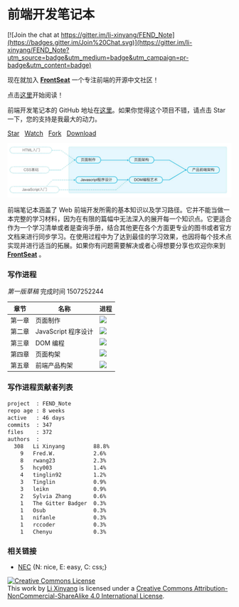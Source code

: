 # 前端开发笔记本

[![Join the chat at https://gitter.im/li-xinyang/FEND_Note](https://badges.gitter.im/Join%20Chat.svg)](https://gitter.im/li-xinyang/FEND_Note?utm_source=badge&utm_medium=badge&utm_campaign=pr-badge&utm_content=badge)

现在就加入 [**FrontSeat**](http://frontseat.io) 一个专注前端的开源中文社区！

点击[这里](https://www.gitbook.com/read/book/li-xinyang/frontend-notebook)开始阅读！

前端开发笔记本的 GitHub 地址在[这里](https://github.com/li-xinyang/FEND_Note)。如果你觉得这个项目不错，请点击 Star 一下，您的支持是我最大的动力。

<!-- Place this tag where you want the button to render. -->
<a class="github-button" href="https://github.com/li-xinyang/FEND_Note" data-style="mega" data-count-href="/li-xinyang/FEND_Note/stargazers" data-count-api="/repos/li-xinyang/FEND_Note#stargazers_count" data-count-aria-label="# stargazers on GitHub" aria-label="Star li-xinyang/FEND_Note on GitHub">Star</a>
&nbsp;&nbsp;<a class="github-button" href="https://github.com/li-xinyang/FEND_Note" data-style="mega" data-count-href="/li-xinyang/FEND_Note/watchers" data-count-api="/repos/li-xinyang/FEND_Note#subscribers_count" data-count-aria-label="# watchers on GitHub" aria-label="Watch li-xinyang/FEND_Note on GitHub">Watch</a>
&nbsp;&nbsp;<a class="github-button" href="https://github.com/li-xinyang/FEND_Note/fork" data-style="mega" data-count-href="/li-xinyang/FEND_Note/network" data-count-api="/repos/li-xinyang/FEND_Note#forks_count" data-count-aria-label="# forks on GitHub" aria-label="Fork li-xinyang/FEND_Note on GitHub">Fork</a>
&nbsp;&nbsp;<a class="github-button" href="https://github.com/li-xinyang/FEND_Note/archive/master.zip" data-style="mega" aria-label="Download li-xinyang/FEND_Note on GitHub">Download</a>

![](img/C/career-path.jpg)

前端笔记本涵盖了 Web 前端开发所需的基本知识以及学习路径。它并不能当做一本完整的学习材料，因为在有限的篇幅中无法深入的展开每一个知识点。它更适合作为一个学习清单或者是查询手册，结合其他更在各个方面更专业的图书或者官方文档来进行同步学习。在使用过程中为了达到最佳的学习效果，也因将每个技术点实现并进行适当的拓展。如果你有问题需要解决或者心得想要分享也欢迎你来到 [**FrontSeat**](http://frontseat.io) 。

### 写作进程

*第一版草稿* 完成时间 1507252244

|章节|名称|进程|
|----|----|----|
|第一章|页面制作|![](http://progressed.io/bar/100)|
|第二章|JavaScript 程序设计|![](http://progressed.io/bar/100)|
|第三章|DOM 编程|![](http://progressed.io/bar/100)|
|第四章|页面构架|![](http://progressed.io/bar/100)|
|第五章|前端产品构架|![](http://progressed.io/bar/100)|

### 写作进程贡献者列表

```
project  : FEND_Note
repo age : 8 weeks
active   : 46 days
commits  : 347
files    : 372
authors  :
  308	Li Xinyang         88.8%
    9	Fred.W.            2.6%
    8	rwang23            2.3%
    5	hcy003             1.4%
    4	tinglin92          1.2%
    3	Tinglin            0.9%
    3	leikn              0.9%
    2	Sylvia Zhang       0.6%
    1	The Gitter Badger  0.3%
    1	Osub               0.3%
    1	nifanle            0.3%
    1	rccoder            0.3%
    1	Chenyu             0.3%
```

### 相关链接

- [NEC](http://nec.netease.com/) {N: nice, E: easy, C: css;}

<a rel="license" href="http://creativecommons.org/licenses/by-nc-sa/4.0/"><img alt="Creative Commons License" style="border-width:0" src="https://i.creativecommons.org/l/by-nc-sa/4.0/80x15.png" /></a><br />This work by <a xmlns:cc="http://creativecommons.org/ns#" href="li-xinyang.com" property="cc:attributionName" rel="cc:attributionURL">Li Xinyang</a> is licensed under a <a rel="license" href="http://creativecommons.org/licenses/by-nc-sa/4.0/">Creative Commons Attribution-NonCommercial-ShareAlike 4.0 International License</a>.

<!-- Place this tag right after the last button or just before your close body tag. -->
<script async defer id="github-bjs" src="https://buttons.github.io/buttons.js"></script>
